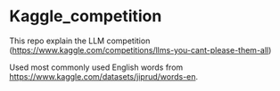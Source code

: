 # Kaggle_competition
This repo explain the LLM competition (https://www.kaggle.com/competitions/llms-you-cant-please-them-all)


Used most commonly used English words from https://www.kaggle.com/datasets/jiprud/words-en. 

